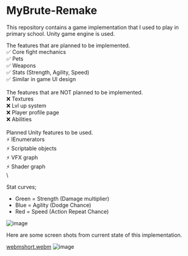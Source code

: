 # MyBrute-Remake
This repository contains a game implementation that I used to play in primary school. Unity game engine is used.

The features that are planned to be implemented.\
:white_check_mark: Core fight mechanics\
:white_check_mark: Pets\
:white_check_mark: Weapons\
:white_check_mark: Stats (Strength, Agility, Speed)\
:white_check_mark: Similar in game UI design\
\
The features that are NOT planned to be implemented.\
:x: Textures\
:x: Lvl up system\
:x: Player profile page\
:x: Abilities\
\
Planned Unity features to be used.\
:zap: IEnumerators\
:zap: Scriptable objects\
:zap: VFX graph\
:zap: Shader graph\
\

Stat curves;
- Green = Strength (Damage multiplier)
- Blue = Agility (Dodge Chance)
- Red = Speed (Action Repeat Chance)

![image](https://github.com/Hexer611/MyBrute-Remake/assets/32894909/4e48e988-a994-4a19-bc3c-b858dacb6a9a)

Here are some screen shots from current state of this implementation.

[webmshort.webm](https://github.com/Hexer611/MyBrute-Remake/assets/32894909/2f5c779c-7283-4f46-8100-01af1a15013d)
![image](https://github.com/Hexer611/MyBrute-Remake/assets/32894909/f531a59c-131d-4a28-be3a-da7a742697f7)

